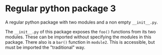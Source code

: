 # Regular python package 3

A regular python package with two modules and a non empty `__init__.py`.

The `__init__.py` of this package exposes the `foo()` functions
from its two modules.
These can be imported without specifying the modules in this package.
There also is a `bar()` function in `module2`.
This is accessible, but must be imported the "traditional" way.
